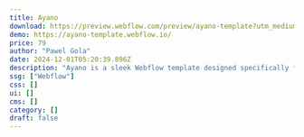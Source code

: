 ```yaml
---
title: Ayano
download: https://preview.webflow.com/preview/ayano-template?utm_medium=preview_link&utm_source=designer&utm_content=ayano-template&preview=9785527d4e06091e75c0902c375629c8&locale=en&workflow=preview?aff=YGGpO5
demo: https://ayano-template.webflow.io/
price: 79
author: "Pawel Gola"
date: 2024-12-01T05:20:39.896Z
description: "Ayano is a sleek Webflow template designed specifically for architecture firms. It includes all essential elements to build a flawless online presence for your architecture business."
ssg: ["Webflow"]
css: []
ui: []
cms: []
category: []
draft: false
---
```

